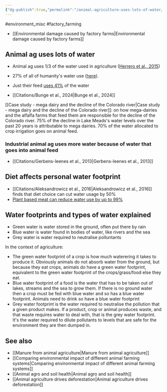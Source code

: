 ```yaml
---
{"dg-publish":true,"permalink":"/animal-agriculture-uses-lots-of-water/","created":"2024-04-22T23:47:31.000+01:00","updated":"2025-10-23T08:10:29.815+01:00"}
---
```


#environment_misc #factory_farming 

- [[Environmental damage caused by factory farms\|Environmental damage caused by factory farms]]
## Animal ag uses lots of water
- Animal ag uses 1/3 of the water used in agriculture ([Herrero et al., 2015](https://www.annualreviews.org/content/journals/10.1146/annurev-environ-031113-093503))
- 27% of all of humanity's water use ([here](https://www.faunajournal.com/archives/2020/vol7issue1/PartB/7-1-18-591.pdf?utm_source=chatgpt.com)).
- Just their feed [uses 41%](https://agupubs.onlinelibrary.wiley.com/doi/full/10.1029/2019WR026995?utm_source=chatgpt.com) of the water

- [[Citations/Bunge et al., 2024\|Bunge et al., 2024]]

[[Case study - mega dairy and the decline of the Colorado river\|Case study - mega dairy and the decline of the Colorado river]]: on how mega-dairies and the alfalfa farms that feed them are responsible for the decline of the Colorado river. 75% of the decline in Lake Meads's water levels over the past 20 years is attributable to mega dairies. 70% of the water allocated to crop irrigation goes on animal feed.
### Industrial animal ag uses more water because of water that goes into animal feed
- [[Citations/Gerbens-leenes et al., 2013\|Gerbens-leenes et al., 2013]]

## Diet affects personal water footprint
- [[Citations/Aleksandrowicz et al., 2016\|Aleksandrowicz et al., 2016]] finds that diet choice can cut water usage by 50%
- [Plant based meat can reduce water use by up to 99%](https://gfi.org/wp-content/uploads/2024/02/Environmental-benefits-of-alternative-proteins-Dec-2023.pdf)

## Water footprints and types of water explained
- Green water is water stored in the ground, often put there by rain
- Blue water is water found in bodies of water, like rivers and the sea
- Grey water is water required to neutralise polluntants

In the context of agriculture:
- The green water footprint of a crop is how much waterering it takes to produce it. Obviously animals do not absorb water from the ground, but because they eat crops, animals do have a green water footprint, equivalent to the green water footprint of the crops/grass/food else they eat.
- Blue water footprint of a food is the water that has to be taken out of lakes, streams and the sea to grow them. If there is no ground water then a crop must be fed with blue water and so has a blue water footprint. Animals need to drink so have a blue water footprint
- Grey water footprint is the water required to neutralise the pollution that a given product makes. If a product, crop or animal produces waste, and that waste requires water to deal with, that is the grey water footprint. It's the water required to dilute pollutants to levels that are safe for the environment they are then dumped in.

## See also
- [[Manure from animal agriculture\|Manure from animal agriculture]]
- [[Comparing environmental impact of different animal farming systems\|Comparing environmental impact of different animal farming systems]]
- [[Animal agro and soil health\|Animal agro and soil health]]
- [[Animal agriculture drives deforestation\|Animal agriculture drives deforestation]]